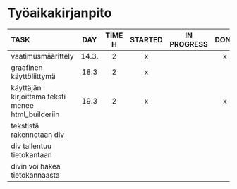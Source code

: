 # Työaikakirjanpito

| TASK               | DAY   | TIME H | STARTED  | IN PROGRESS | DONE |
| :----------------- | :---: | :----: | :------: | :---------: | :---:|
| vaatimusmäärittely | 14.3. | 2      | x        |             | x    |
| graafinen käyttöliittymä | 18.3 | 2 | x |  | |
| käyttäjän kirjoittama teksti menee html_builderiin | 19.3 | 2 | x |  |x |
| tekstistä rakennetaan div | |  |  |  | |
| div tallentuu tietokantaan | |  |  |  | |
| divin voi hakea tietokannaasta | |  |  |  | |
